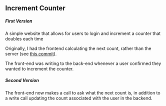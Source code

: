 Increment Counter
------


##### First Version
A simple website that allows for users to login and increment a counter that doubles each time

Originally, I had the frontend calculating the next count, rather than the server (see [this commit](https://github.com/pratouis/incrementCounter/commit/6e5c391ad6a83de71b1a7f2bed0d5f71a82054ed)).

The front-end was writing to the back-end whenever a user confirmed they wanted to increment the counter.

##### Second Version

The front-end now makes a call to ask what the next count is, in addition to a write call updating the count associated with the user in the backend.  
